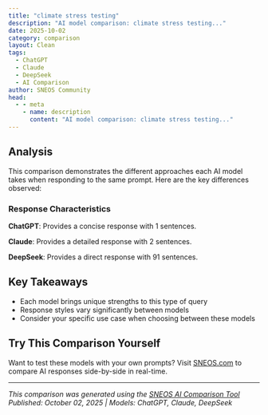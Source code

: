 ```yaml
---
title: "climate stress testing"
description: "AI model comparison: climate stress testing..."
date: 2025-10-02
category: comparison
layout: Clean
tags:
  - ChatGPT
  - Claude
  - DeepSeek
  - AI Comparison
author: SNEOS Community
head:
  - - meta
    - name: description
      content: "AI model comparison: climate stress testing..."
---
```


<ChatComparison
  title="climate stress testing"
  prompt="climate stress testing"
  :responses='{
    "ChatGPT": "Climate stress testing refers to a method used to evaluate how well an organization, particularly in finance and investment, can withstand the financial impacts of climate-related risks. This process is becoming increasingly essential as climate change poses significant threats to economies, businesses, and ecosystems. \n\n### Key Components of Climate Stress Testing:\n\n1. **Identifying Climate Risks**: \n   - **Physical Risks**: These include acute risks (e.g., extreme weather events like hurricanes, floods, and wildfires) and chronic risks (e.g., long-term shifts such as rising sea levels and changing weather patterns).\n   - **Transition Risks**: These stem from the shift to a lower-carbon economy, including regulatory changes, technological advancements, and market shifts.\n\n2. **Scenario Development**: \n   - Stress testing often involves creating various climate scenarios, including a range of possible futures based on different levels of climate change, policy responses, and technological developments.\n   - Scenarios typically include a baseline scenario (business as usual) and more severe scenarios that incorporate significant climate impacts.\n\n3. **Impact Assessment**: \n   - Assessing the potential financial implications of the scenarios for assets, portfolios, and operations. This can involve modeling the impacts on supply chains, property values, and operational costs.\n\n4. **Stress Test Modeling**: \n   - Utilizing quantitative approaches to model the potential financial losses or performance declines under adverse climate scenarios.\n   - This may involve using financial models, climate models, and economic forecasts.\n\n5. **Risk Management Strategies**: \n   - Based on the findings from stress tests, organizations develop strategies to mitigate identified risks. This may include diversifying investments, enhancing operational resilience, and investing in sustainable practices.\n\n6. **Disclosure and Reporting**: \n   - Increasingly, organizations are expected to disclose the results of climate stress tests and their potential financial impacts on their operations to stakeholders, adhering to frameworks like the Task Force on Climate-related Financial Disclosures (TCFD).\n\n### Importance of Climate Stress Testing:\n\n- **Regulatory Compliance**: As financial regulators pay more attention to climate risks, organizations can prepare for compliance with regulations that require them to assess and disclose climate-related vulnerabilities.\n- **Investor Confidence**: Transparent stress testing can bolster investor confidence, demonstrating that an organization is proactively managing risks associated with climate change.\n- **Strategic Planning**: Organizations can use insights from stress testing to inform their long-term strategic planning and investments in sustainability.\n\n### Applications:\n\n- **Financial Institutions**: Banks and asset managers assess the climate risk exposure of their portfolios.\n- **Corporations**: Companies across various sectors evaluate how climate change impacts their operations, supply chains, and revenue models.\n- **Governments and Policymakers**: Used to model the implications of climate policies and infrastructures.\n\nIn conclusion, climate stress testing is an essential tool for assessing and managing the financial implications of climate-related risks, enabling organizations to build resilience and contribute to sustainable development.",
    "Claude": "# Climate Stress Testing\n\nClimate stress testing is a risk management technique used by financial institutions and regulators to assess how climate-related risks might impact financial stability and business operations.\n\n## Key Components\n\n### **Physical Risk Testing**\n- **Acute risks**: Extreme weather events (hurricanes, floods, wildfires)\n- **Chronic risks**: Long-term climate changes (sea level rise, temperature shifts)\n- Impact on asset values, operations, and credit losses\n\n### **Transition Risk Testing**\n- Policy changes (carbon pricing, regulations)\n- Technology shifts (renewable energy adoption)\n- Market sentiment changes\n- Stranded asset risks\n\n## Regulatory Frameworks\n\n### **Major Initiatives**\n- **Bank of England**: Climate Biennial Exploratory Scenario (CBES)\n- **ECB**: Climate stress testing for European banks\n- **Federal Reserve**: Pilot climate scenario analysis\n- **TCFD**: Task Force on Climate-related Financial Disclosures\n\n### **Scenarios Tested**\n- **Orderly transition**: Gradual policy implementation\n- **Disorderly transition**: Sudden, late policy action\n- **Hot house world**: Limited climate action\n- **Multiple time horizons**: Short, medium, and long-term impacts\n\n## Implementation Challenges\n\n### **Data and Modeling**\n- Limited historical climate data\n- Complex interconnections between climate and financial variables\n- Geographic granularity requirements\n- Scenario uncertainty\n\n### **Methodological Issues**\n- Time horizon mismatches\n- Non-linear climate impacts\n- Feedback loops and tipping points\n- Integration with existing risk frameworks\n\n## Best Practices\n\n### **Scenario Design**\n- Use multiple, plausible scenarios\n- Include both physical and transition risks\n- Consider regional variations\n- Regular scenario updates\n\n### **Risk Assessment**\n- Portfolio-level analysis\n- Counterparty exposure evaluation\n- Operational risk assessment\n- Reputational risk considerations\n\nWould you like me to explore any specific aspect of climate stress testing in more detail?",
    "DeepSeek": "Of course. Here is a comprehensive overview of **climate stress testing**, explaining what it is, why it\u0027s important, how it works, and the challenges involved.\n\n---\n\n### What is Climate Stress Testing?\n\nClimate stress testing is a forward-looking risk management tool used to assess the resilience of companies, financial institutions (like banks and insurers), and even entire economies to the financial risks posed by climate change.\n\nUnlike traditional financial stress tests that look at short-term economic shocks (e.g., a recession), climate stress tests evaluate the potential impacts over a much longer time horizon (e.g., 5 to 30 years). They use scenario analysis to model how different future climate pathways could affect an entity\u0027s financial health.\n\n### The Two Main Types of Climate Risk Assessed\n\nClimate stress tests typically focus on two broad categories of risk:\n\n**1. Physical Risks**\nThese are the direct financial impacts from the increasing frequency and severity of climate-related events.\n*   **Acute Risks:** Event-driven, such as hurricanes, floods, wildfires, and droughts that damage property, disrupt supply chains, and halt business operations.\n*   **Chronic Risks:** Longer-term, gradual shifts in climate patterns, such as sea-level rise, rising average temperatures, and changes in precipitation, which can affect agriculture, water supply, and labor productivity.\n\n**2. Transition Risks**\nThese are the financial risks arising from the process of transitioning to a low-carbon economy. This includes:\n*   **Policy \u0026 Legal Risks:** New regulations (e.g., carbon taxes, emissions trading schemes), litigation against high-emitters, and mandates for cleaner technologies.\n*   **Technology Risks:** The emergence of disruptive, low-carbon technologies (e.g., cheap renewable energy, electric vehicles) that can strand assets in fossil fuel sectors.\n*   **Market Risks:** Shifts in consumer sentiment and demand (e.g., away from fossil fuels, towards sustainable products).\n*   **Reputational Risks:** Damage to a company\u0027s brand due to its perceived role in climate change.\n\n### Why is Climate Stress Testing So Important?\n\n1.  **Financial Stability:** Central banks (like the Federal Reserve, ECB, and Bank of England) are deeply concerned that climate risks, if not managed, could destabilize the entire financial system. A sudden re-pricing of these risks could cause massive losses for banks and insurers.\n2.  **Strategic Planning:** It helps companies and investors make more informed long-term decisions about capital allocation, strategy, and resource management. For example, should a bank continue lending to a coal company? Should an insurer underwrite properties in a coastal area prone to flooding?\n3.  **Regulatory and Stakeholder Pressure:** Regulators are increasingly mandating climate risk disclosures (e.g., TCFD, IFRS S2). Investors, shareholders, and customers are demanding greater transparency on how organizations are managing climate-related risks and opportunities.\n4.  **Risk Quantification:** It moves the conversation from a qualitative discussion to a quantitative assessment, allowing risks to be compared and integrated into traditional financial models.\n\n### How Does a Climate Stress Test Work? A Step-by-Step Process\n\nWhile the specifics vary, the general process follows these steps:\n\n**Step 1: Define the Objective and Scope**\n*   What is the entity being tested? (A single bank? The entire banking sector?)\n*   What risks are in scope? (Physical only? Transition only? Both?)\n*   What is the time horizon? (e.g., 2030, 2050)\n\n**Step 2: Select Climate Scenarios**\nThis is the core of the test. Scenarios are not predictions, but plausible pathways of the future. The most widely used are developed by the **Network for Greening the Financial System (NGFS)**, a group of central banks.\n*   **Orderly Transition:** Climate policy is introduced early and gradually (e.g., meeting Paris Agreement goals). *Transition risks are lower, but physical risks are still present.*\n*   **Disorderly Transition:** Policy is delayed and then sudden/forceful, causing economic disruption. *Transition risks are high.*\n*   **Hot House World:** Little to no new climate policy is added, leading to significant global warming (e.g., 3\u00B0C\u002B). *Physical risks are severe and catastrophic.*\n\n**Step 3: Data Collection and Exposure Analysis**\n*   Institutions gather data on their assets, loans, investments, and operations.\n*   They map these exposures to sectors and geographies that are vulnerable to climate risks (e.g., a mortgage portfolio in a floodplain, corporate loans to the oil \u0026 gas sector).\n\n**Step 4: Risk Transmission and Modeling**\nThis is the most complex step, translating climate scenarios into financial impacts.\n*   **For Physical Risk:** Climate models project hazard data (flood maps, wildfire probability) which is then used to estimate damage to physical assets, leading to credit losses, insurance claims, and business interruption costs.\n*   **For Transition Risk:** Macroeconomic models estimate how carbon prices and policy changes would affect GDP, sector profitability, and asset values (e.g., \u0022stranded\u0022 fossil fuel assets).\n\n**Step 5: Impact Assessment and Reporting**\nThe final financial impacts are calculated, often expressed as:\n*   **Credit Losses:** Increased probability of default (PD) and loss given default (LGD) for banks.\n*   **Market Losses:** Decline in the value of equity or bond holdings.\n*   **Capital Depletion:** The impact on a bank\u0027s capital ratios.\n\nThe results are compiled into a report for management, regulators, and sometimes the public.\n\n### Key Challenges and Limitations\n\n*   **Data Gaps:** High-quality, granular, and forward-looking data is often lacking.\n*   **Methodological Uncertainty:** Models are new and evolving. Translating long-term climate trends into short-term financial risks is inherently difficult.\n*   **Long Time Horizons:** It\u0027s challenging to align 30-year climate risks with the typical 1-3 year planning cycles of most businesses.\n*   **Interconnectedness:** Climate risks are systemic and non-linear, meaning they can trigger cascading failures across the economy in ways that are hard to predict.\n\n### Real-World Examples\n\n*   **European Central Bank (ECB):** Conducted a major climate stress test in 2022, finding that banks facing the highest climate risks are not proactively managing them. It found that over 60% of bank income from non-financial corporate clients comes from greenhouse-gas-intensive industries.\n*   **Bank of England:** Was a pioneer in climate stress testing, running biennial tests for the UK\u0027s largest banks and insurers.\n*   **Major Banks (e.g., JPMorgan Chase, Goldman Sachs):** Are developing internal capabilities to run climate stress tests on their own portfolios to meet regulatory demands and manage their risk.\n\nIn summary, **climate stress testing is a critical but evolving discipline** that aims to future-proof our financial system and economy against the profound and pervasive threats of climate change. It forces a necessary, long-term perspective onto the world of finance."
  }'
  published-date="09:37"
/>

## Analysis

This comparison demonstrates the different approaches each AI model takes when responding to the same prompt. Here are the key differences observed:

### Response Characteristics

**ChatGPT**: Provides a concise response with 1 sentences. 

**Claude**: Provides a detailed response with 2 sentences. 

**DeepSeek**: Provides a direct response with 91 sentences. 

## Key Takeaways

- Each model brings unique strengths to this type of query
- Response styles vary significantly between models
- Consider your specific use case when choosing between these models

## Try This Comparison Yourself

Want to test these models with your own prompts? Visit [SNEOS.com](https://sneos.com) to compare AI responses side-by-side in real-time.

---

*This comparison was generated using the [SNEOS AI Comparison Tool](https://sneos.com)*
*Published: October 02, 2025 | Models: ChatGPT, Claude, DeepSeek*

